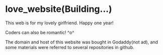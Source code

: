 # love_website(Building...)

This web is for my lovely girlfriend. Happy one year!

Coders can also be romantic! ^o^

The domain and host of this website was bought in Godaddy(not ad), and some materials were referred to several repositories in github. 
